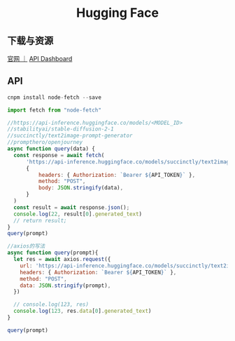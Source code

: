 # <center>Hugging Face</center>

## 下载与资源
[官网 ｜](https://huggingface.co)
[API ](https://huggingface.co/docs/api-inference/index)
[Dashboard ](https://api-inference.huggingface.co/dashboard/usage)

## API
```js
cnpm install node-fetch --save

import fetch from "node-fetch"

//https://api-inference.huggingface.co/models/<MODEL_ID>
//stabilityai/stable-diffusion-2-1
//succinctly/text2image-prompt-generator
//prompthero/openjourney
async function query(data) {
  const response = await fetch(
      'https://api-inference.huggingface.co/models/succinctly/text2image-prompt-generator',
      {
          headers: { Authorization: `Bearer ${API_TOKEN}` },
          method: "POST",
          body: JSON.stringify(data),
      }
  )
  const result = await response.json();
  console.log(22, result[0].generated_text)
  // return result;
}
query(prompt)

//axios的写法
async function query(prompt){
  let res = await axios.request({
    url: 'https://api-inference.huggingface.co/models/succinctly/text2image-prompt-generator',
    headers: { Authorization: `Bearer ${API_TOKEN}` },
    method: "POST",
    data: JSON.stringify(prompt),
  })

  // console.log(123, res) 
  console.log(123, res.data[0].generated_text) 
}

query(prompt)
```